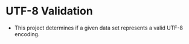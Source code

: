 # UTF-8 Validation

* This project determines if a given data set represents a valid UTF-8 encoding.
